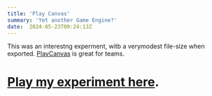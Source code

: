 ```yaml
---
title: 'Play Canvas'
summary: 'Yet another Game Engine?'
date:  2024-05-23T09:24:13Z
---
```


This was an interestng experment, witb a verymodest file-size when exported.
[PlayCanvas](https://playcanvas.com/) is great for teams.

# [Play my experiment here](play.html).
